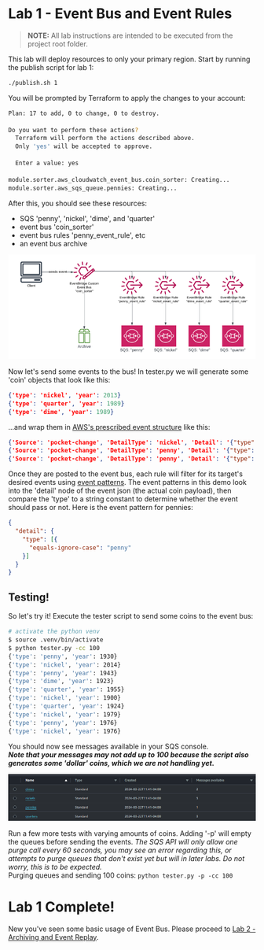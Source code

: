 # Lab 1 - Event Bus and Event Rules

> **NOTE:** All lab instructions are intended to be executed from the project root folder.

This lab will deploy resources to only your primary region. Start by running the publish script for lab 1:
```sh
./publish.sh 1
```

You will be prompted by Terraform to apply the changes to your account:
```sh
Plan: 17 to add, 0 to change, 0 to destroy.

Do you want to perform these actions?
  Terraform will perform the actions described above.
  Only 'yes' will be accepted to approve.

  Enter a value: yes

module.sorter.aws_cloudwatch_event_bus.coin_sorter: Creating...
module.sorter.aws_sqs_queue.pennies: Creating...
```

After this, you should see these resources:
- SQS 'penny', 'nickel', 'dime', and 'quarter'
- event bus 'coin_sorter'
- event bus rules 'penny_event_rule', etc  
- an event bus archive

![lab 1 architecture](lab_1_architecture.png)

Now let's send some events to the bus! In tester.py we will generate some 'coin' objects that look like this:
```json
{'type': 'nickel', 'year': 2013}
{'type': 'quarter', 'year': 1989}
{'type': 'dime', 'year': 1989}
```
...and wrap them in [AWS's prescribed event structure](https://docs.aws.amazon.com/eventbridge/latest/userguide/eb-events-structure.html) like this:
```json
{'Source': 'pocket-change', 'DetailType': 'nickel', 'Detail': '{"type": "nickel", "year": 2003}', 'EventBusName': 'coin_sorter'}
{'Source': 'pocket-change', 'DetailType': 'penny', 'Detail': '{"type": "penny", "year": 1917}', 'EventBusName': 'coin_sorter'}
{'Source': 'pocket-change', 'DetailType': 'penny', 'Detail': '{"type": "penny", "year": 1978}', 'EventBusName': 'coin_sorter'}
```

Once they are posted to the event bus, each rule will filter for its target's desired events using [event patterns](https://docs.aws.amazon.com/eventbridge/latest/userguide/eb-event-patterns.html#eb-create-pattern). The event patterns in this demo look into the 'detail' node of the event json (the actual coin payload), then compare the 'type' to a string constant to determine whether the event should pass or not. Here is the event pattern for pennies:
```json
{
  "detail": {
    "type": [{
      "equals-ignore-case": "penny"
    }]
  }
}
```
## Testing!
So let's try it! Execute the tester script to send some coins to the event bus:
```sh
# activate the python venv
$ source .venv/bin/activate
$ python tester.py -cc 100
{'type': 'penny', 'year': 1930}
{'type': 'nickel', 'year': 2014}
{'type': 'penny', 'year': 1943}
{'type': 'dime', 'year': 1923}
{'type': 'quarter', 'year': 1955}
{'type': 'nickel', 'year': 1900}
{'type': 'quarter', 'year': 1924}
{'type': 'nickel', 'year': 1979}
{'type': 'penny', 'year': 1976}
{'type': 'nickel', 'year': 1976}
```
You should now see messages available in your SQS console.  
_**Note that your messages may not add up to 100 because the script also generates some 'dollar' coins, which we are not handling yet.**_  

![sqs example](sqs_with_coins.png)  

Run a few more tests with varying amounts of coins. 
Adding '-p' will empty the queues before sending the events. *The SQS API will only allow one purge call every 60 seconds, you may see an error regarding this, or attempts to purge queues that don't exist yet but will in later labs. Do not worry, this is to be expected.*    
Purging queues and sending 100 coins:
`python tester.py -p -cc 100`  

# Lab 1 Complete!
New you've seen some basic usage of Event Bus. Please proceed to [Lab 2 - Archiving and Event Replay](lab_2.md).
